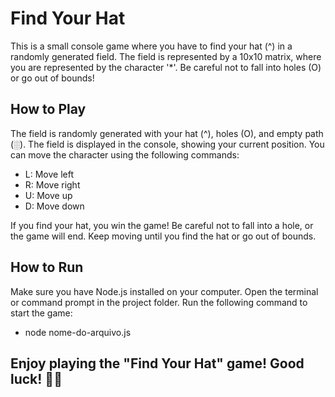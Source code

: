 # Find Your Hat

This is a small console game where you have to find your hat (^) in a randomly generated field. The field is represented by a 10x10 matrix, where you are represented by the character '*'. Be careful not to fall into holes (O) or go out of bounds!

## How to Play

The field is randomly generated with your hat (^), holes (O), and empty path (░).
The field is displayed in the console, showing your current position.
You can move the character using the following commands:
 * L: Move left
 * R: Move right
 * U: Move up
 * D: Move down
   
If you find your hat, you win the game!
Be careful not to fall into a hole, or the game will end.
Keep moving until you find the hat or go out of bounds.

## How to Run

Make sure you have Node.js installed on your computer.
Open the terminal or command prompt in the project folder.
Run the following command to start the game:

 - node nome-do-arquivo.js

## Enjoy playing the "Find Your Hat" game! Good luck! 🎩🎉

